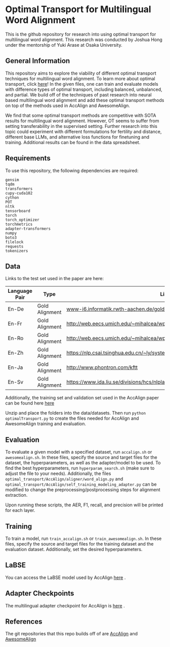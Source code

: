 # Optimal Transport for Multilingual Word Alignment

This is the github repository for research into using optimal transport for multilingual word alignment. This research was conducted by Joshua Hong under the mentorship of Yuki Arase at Osaka University.

## General Information

This repository aims to explore the viability of different optimal transport techniques for multilingual word alignment. To learn more about optimal transport, click [here](https://pythonot.github.io/quickstart.html)! In the given files, one can train and evaluate models with difference types of optimal transport, including balanced, unbalanced, and partial. We build off of the techniques of past research into neural based multilingual word alignment and add these optimal transport methods on top of the methods used in AccAlign and AwesomeAlign.

We find that some optimal transport methods are competitive with SOTA results for multilingual word alignment. However, OT seems to suffer from setting transferability in the supervised setting. Further research into this topic could experiment with different formulations for fertility and distance, different base LLMs, and alternative loss functions for finetuning and training. Additional results can be found in the data spreadsheet.

## Requirements

To use this repository, the following dependencies are required: 

```
gensim
tqdm
transformers
cupy-cuda102
cython
POT
nltk
tensorboard
torch
torch_optimizer
torchmetrics
adapter-transformers
numpy
boto3
filelock
requests
tokenizers
```

## Data 

Links to the test set used in the paper are here: 

| Language Pair  |   Type |Link |
| ------------- | ------------- | ------------- |
| En-De |   Gold Alignment | www-i6.informatik.rwth-aachen.de/goldAlignment/ |
| En-Fr |   Gold Alignment | http://web.eecs.umich.edu/~mihalcea/wpt/ |
| En-Ro |   Gold Alignment | http://web.eecs.umich.edu/~mihalcea/wpt05/ |
| En-Zh |   Gold Alignment | https://nlp.csai.tsinghua.edu.cn/~ly/systems/TsinghuaAligner/TsinghuaAligner.html |
| En-Ja |   Gold Alignment | http://www.phontron.com/kftt |
| En-Sv |   Gold Alignment | https://www.ida.liu.se/divisions/hcs/nlplab/resources/ges/ |

Additionally, the training set and validation set used in the AccAlign paper can be found here [here](https://drive.google.com/file/d/19X0mhTx6-EhgILm7_mtVWrT2qal-o-uV/view?usp=share_link)

Unzip and place the folders into the data/datasets. Then run `python optimalTransport.py` to create the files needed for AccAlign and AwesomeAlign training and evaluation.

## Evaluation

To evaluate a given model with a specified dataset, run `accalign.sh` or `awesomealign.sh`. In these files, specify the source and target files for the dataset, the hyperparameters, as well as the adapter/model to be used. To find the best hyperparameters, run `hyperparam_search.sh` (make sure to adjust the file to your needs). Additionally, the files `optimal_transport/AccAlign/aligner/word_align.py` and `optimal_transport/AccAlign/self_training_modeling_adapter.py` can be modified to change the preprocessing/postprocessing steps for alignment extraction. 

Upon running these scripts, the AER, F1, recall, and precision will be printed for each layer. 

## Training

To train a model, run `train_accalign.sh` or `train_awesomealign.sh`. In these files, specify the source and target files for the training dataset and the evaluation dataset. Additionally, set the desired hyperparameters. 

## LaBSE

You can access the LaBSE model used by AccAlign [here](https://huggingface.co/sentence-transformers/LaBSE) . 

## Adapter Checkpoints 

The multilingual adapter checkpoint for AccAlign is [here](https://drive.google.com/open?id=1eB8aWd4iM6DSQWJZOA5so4rB4MCQQyQf&usp=drive_copy) . 

## References

The git repositories that this repo builds off of are [AccAlign](https://github.com/sufenlp/AccAlign/tree/main) and [AwesomeAlign](https://github.com/neulab/awesome-align)
